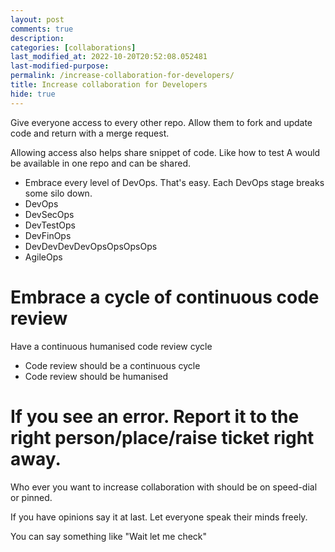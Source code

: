 ```yaml
---
layout: post
comments: true
description: 
categories: [collaborations]
last_modified_at: 2022-10-20T20:52:08.052481
last-modified-purpose:
permalink: /increase-collaboration-for-developers/
title: Increase collaboration for Developers
hide: true
---
```


Give everyone access to every other repo. Allow them to fork and update code and return with a merge request.

Allowing access also helps share snippet of code. Like how to test A would be available in one repo and can be shared.

- Embrace every level of DevOps. That's easy. Each DevOps stage breaks some silo down.
- DevOps
- DevSecOps
- DevTestOps
- DevFinOps
- DevDevDevDevOpsOpsOpsOps
- AgileOps

# Embrace a cycle of continuous code review
Have a continuous humanised code review cycle
- Code review should be a continuous cycle
- Code review should be humanised

# If you see an error. Report it to the right person/place/raise ticket right away.

Who ever you want to increase collaboration with should be on speed-dial or pinned.

If you have opinions say it at last. Let everyone speak their minds freely.

You can say something like "Wait let me check"